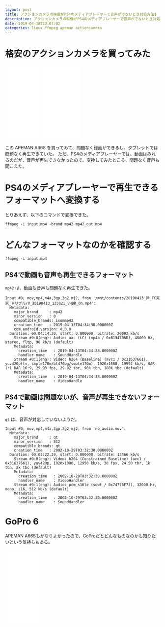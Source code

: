 ```yaml
---
layout: post
title: アクションカメラの映像がPS4のメディアプレーヤーで音声がでないとき対処方法1
description: アクションカメラの映像がPS4のメディアプレーヤーで音声がでないとき対処方法1
date: 2019-04-18T22:07:02
categories: linux ffmpeg apeman actioncamera
---
```


# 格安のアクションカメラを買ってみた

<iframe style="width:120px;height:240px;" marginwidth="0" marginheight="0" scrolling="no" frameborder="0" src="//rcm-fe.amazon-adsystem.com/e/cm?lt1=_blank&bc1=000000&IS2=1&bg1=FFFFFF&fc1=000000&lc1=0000FF&t=mi3002-22&language=ja_JP&o=9&p=8&l=as4&m=amazon&f=ifr&ref=as_ss_li_til&asins=B07J2MKCXS&linkId=d22004b61de46832ccd9e92649ad12b6"></iframe>

<iframe style="width:120px;height:240px;" marginwidth="0" marginheight="0" scrolling="no" frameborder="0" src="//rcm-fe.amazon-adsystem.com/e/cm?lt1=_blank&bc1=000000&IS2=1&bg1=FFFFFF&fc1=000000&lc1=0000FF&t=mi3002-22&language=ja_JP&o=9&p=8&l=as4&m=amazon&f=ifr&ref=as_ss_li_til&asins=B06XSV23T1&linkId=d69db185b7e3a6131ef1ed9e925b9964"></iframe>

この APEMAN A66S を買ってみて、問題なく録画ができるし、タブレットでは問題なく再生できていた。
ただ、PS4のメディアプレーヤーでは、動画はみれるのだが、音声が再生できなかったので、変換してみたところ、問題なく音声も聞こえた。


# PS4のメディアプレーヤーで再生できるフォーマットへ変換する

とりあえず、以下のコマンドで変換できた。

```
ffmpeg -i input.mp4 -brand mp42 mp42_out.mp4
```


# どんなフォーマットなのかを確認する

```
ffmpeg -i input.mp4
```

## PS4で動画も音声も再生できるフォーマット

`mp42` は、動画も音声も問題なく再生できた。

```
Input #0, mov,mp4,m4a,3gp,3g2,mj2, from '/mnt/contents/20190413_律_FC東京_ドリブル/V_20190413_133021_vHDR_On.mp4':
  Metadata:
    major_brand     : mp42
    minor_version   : 0
    compatible_brands: isommp42
    creation_time   : 2019-04-13T04:34:38.000000Z
    com.android.version: 8.0.0
  Duration: 00:04:14.30, start: 0.000000, bitrate: 20092 kb/s
    Stream #0:0(eng): Audio: aac (LC) (mp4a / 0x6134706D), 48000 Hz, stereo, fltp, 96 kb/s (default)
    Metadata:
      creation_time   : 2019-04-13T04:34:38.000000Z
      handler_name    : SoundHandle
    Stream #0:1(eng): Video: h264 (Baseline) (avc1 / 0x31637661), yuv420p(tv, smpte170m/bt470bg/smpte170m), 1920x1080, 19992 kb/s, SAR 1:1 DAR 16:9, 29.93 fps, 29.92 tbr, 90k tbn, 180k tbc (default)
    Metadata:
      creation_time   : 2019-04-13T04:34:38.000000Z
      handler_name    : VideoHandle
```

## PS4で動画は問題ないが、音声が再生できないフォーマット

`qt` は、音声が対応していないようだ。

```
Input #0, mov,mp4,m4a,3gp,3g2,mj2, from 'no_audio.mov':
  Metadata:
    major_brand     : qt  
    minor_version   : 512
    compatible_brands: qt  
    creation_time   : 2002-10-29T03:32:30.000000Z
  Duration: 00:03:22.29, start: 0.000000, bitrate: 13466 kb/s
    Stream #0:0(eng): Video: h264 (Constrained Baseline) (avc1 / 0x31637661), yuv420p, 1920x1080, 12950 kb/s, 30 fps, 24.50 tbr, 1k tbn, 2k tbc (default)
    Metadata:
      creation_time   : 2002-10-29T03:32:30.000000Z
      handler_name    : VideoHandler
    Stream #0:1(eng): Audio: pcm_s16le (sowt / 0x74776F73), 32000 Hz, mono, s16, 512 kb/s (default)
    Metadata:
      creation_time   : 2002-10-29T03:32:30.000000Z
      handler_name    : SoundHandler
```


# GoPro 6

APEMAN A66Sもかなりよかったので、GoProだとどんなものなのかも知りたいという気持ちもある。

<iframe style="width:120px;height:240px;" marginwidth="0" marginheight="0" scrolling="no" frameborder="0" src="//rcm-fe.amazon-adsystem.com/e/cm?lt1=_blank&bc1=000000&IS2=1&bg1=FFFFFF&fc1=000000&lc1=0000FF&t=mi3002-22&language=ja_JP&o=9&p=8&l=as4&m=amazon&f=ifr&ref=as_ss_li_til&asins=B07K373BXZ&linkId=92145c08856520202ae0539e865c9441"></iframe>

